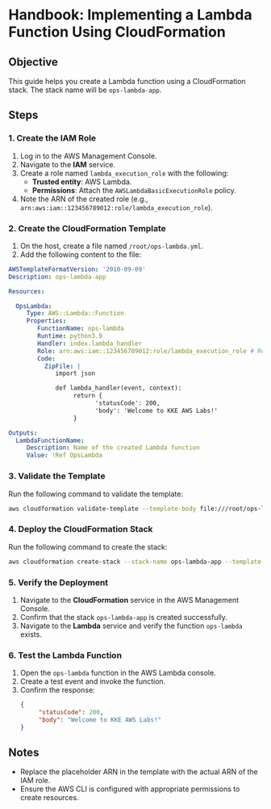 # Handbook: Implementing a Lambda Function Using CloudFormation  

## Objective  
This guide helps you create a Lambda function using a CloudFormation stack. The stack name will be `ops-lambda-app`.  

## Steps  

### 1. Create the IAM Role  
1. Log in to the AWS Management Console.  
2. Navigate to the **IAM** service.  
3. Create a role named `lambda_execution_role` with the following:  
    - **Trusted entity**: AWS Lambda.  
    - **Permissions**: Attach the `AWSLambdaBasicExecutionRole` policy.  
4. Note the ARN of the created role (e.g., `arn:aws:iam::123456789012:role/lambda_execution_role`).  

### 2. Create the CloudFormation Template  
1. On the host, create a file named `/root/ops-lambda.yml`.  
2. Add the following content to the file:  

```yaml  
AWSTemplateFormatVersion: '2010-09-09'  
Description: ops-lambda-app  

Resources:  

  OpsLambda:  
     Type: AWS::Lambda::Function  
     Properties:  
        FunctionName: ops-lambda  
        Runtime: python3.9  
        Handler: index.lambda_handler  
        Role: arn:aws:iam::123456789012:role/lambda_execution_role # Replace with the ARN of the IAM role  
        Code:  
          ZipFile: |  
             import json  

             def lambda_handler(event, context):  
                  return {  
                        'statusCode': 200,  
                        'body': 'Welcome to KKE AWS Labs!'  
                  }  

Outputs:  
  LambdaFunctionName:  
     Description: Name of the created Lambda function  
     Value: !Ref OpsLambda  
```  

### 3. Validate the Template  
Run the following command to validate the template:  
```bash  
aws cloudformation validate-template --template-body file:///root/ops-lambda.yml  
```  

### 4. Deploy the CloudFormation Stack  
Run the following command to create the stack:  
```bash  
aws cloudformation create-stack --stack-name ops-lambda-app --template-body file:///root/ops-lambda.yml  
```  

### 5. Verify the Deployment  
1. Navigate to the **CloudFormation** service in the AWS Management Console.  
2. Confirm that the stack `ops-lambda-app` is created successfully.  
3. Navigate to the **Lambda** service and verify the function `ops-lambda` exists.  

### 6. Test the Lambda Function  
1. Open the `ops-lambda` function in the AWS Lambda console.  
2. Create a test event and invoke the function.  
3. Confirm the response:  
    ```json  
    {  
         "statusCode": 200,  
         "body": "Welcome to KKE AWS Labs!"  
    }  
    ```  

## Notes  
- Replace the placeholder ARN in the template with the actual ARN of the IAM role.  
- Ensure the AWS CLI is configured with appropriate permissions to create resources.  

